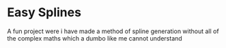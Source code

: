 # Easy Splines
 A fun project were i have made a method of spline generation without all of the complex maths which a dumbo like me cannot understand
